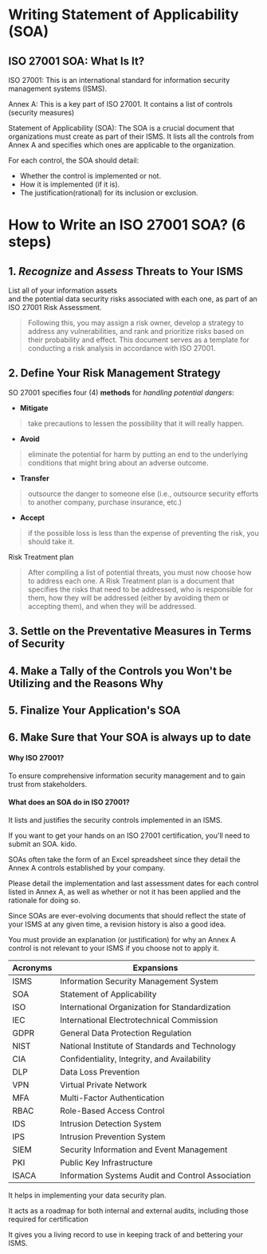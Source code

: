 # Writing Statement of Applicability (SOA)

## ISO 27001 SOA: What Is It?
ISO 27001: This is an international standard for information security management systems (ISMS).

Annex A: This is a key part of ISO 27001. It contains a list of controls (security measures)

Statement of Applicability (SOA): The SOA is a crucial document that organizations must create as part of their ISMS. It lists all the controls from Annex A and specifies which ones are applicable to the organization.

For each control, the SOA should detail:
- Whether the control is implemented or not.
- How it is implemented (if it is).
- The justification(rational) for its inclusion or exclusion.


# How to Write an ISO 27001 SOA?  (6 steps)
## 1. _Recognize_ and _Assess_ Threats to Your ISMS
List all of your information assets \
and the potential data security risks associated with each one, as part of an ISO 27001 Risk Assessment.

> Following this, you may assign a risk owner, develop a strategy to address any vulnerabilities, and rank and prioritize risks based on their probability and effect. This document serves as a template for conducting a risk analysis in accordance with ISO 27001.

## 2. Define Your Risk Management Strategy
SO 27001 specifies four (4) __methods__ for _handling potential dangers_:
- __Mitigate__
> take precautions to lessen the possibility that it will really happen.
- __Avoid__
> eliminate the potential for harm by putting an end to the underlying conditions that might bring about an adverse outcome.
- __Transfer__
> outsource the danger to someone else (i.e., outsource security efforts to another company, purchase insurance, etc.)
- __Accept__
> if the possible loss is less than the expense of preventing the risk, you should take it.

Risk Treatment plan
> After compiling a list of potential threats, you must now choose how to address each one. A Risk Treatment plan is a document that specifies the risks that need to be addressed, who is responsible for them, how they will be addressed (either by avoiding them or accepting them), and when they will be addressed.

## 3. Settle on the Preventative Measures in Terms of Security
## 4. Make a Tally of the Controls you Won't be Utilizing and the Reasons Why
## 5. Finalize Your Application's SOA
## 6. Make Sure that Your SOA is always up to date





#### Why ISO 27001?
To ensure comprehensive information security management and to gain trust from stakeholders.
#### What does an SOA do in ISO 27001?
It lists and justifies the security controls implemented in an ISMS.

If you want to get your hands on an ISO 27001 certification, you'll need to submit an SOA. kido.

SOAs often take the form of an Excel spreadsheet since they detail the Annex A controls established by your company.

Please detail the implementation and last assessment dates for each control listed in Annex A, as well as whether or not it has been applied and the rationale for doing so.

Since SOAs are ever-evolving documents that should reflect the state of your ISMS at any given time, a revision history is also a good idea.

You must provide an explanation (or justification) for why an Annex A control is not relevant to your ISMS if you choose not to apply it.


| Acronyms | Expansions | 
|----------|-------------|
| ISMS     | Information Security Management System |
| SOA      | Statement of Applicability             |
| ISO      | International Organization for Standardization |
| IEC      | International Electrotechnical Commission |
| GDPR     | General Data Protection Regulation     |
| NIST     | National Institute of Standards and Technology |
| CIA      | Confidentiality, Integrity, and Availability |
| DLP      | Data Loss Prevention                   |
| VPN      | Virtual Private Network                |
| MFA      | Multi-Factor Authentication            |
| RBAC     | Role-Based Access Control              |
| IDS      | Intrusion Detection System             |
| IPS      | Intrusion Prevention System            |
| SIEM     | Security Information and Event Management |
| PKI      | Public Key Infrastructure              |
| ISACA    | Information Systems Audit and Control Association |


It helps in implementing your data security plan.

It acts as a roadmap for both internal and external audits, including those required for certification

It gives you a living record to use in keeping track of and bettering your ISMS.










